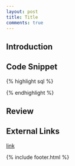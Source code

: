 ```yaml
---
layout: post
title: Title
comments: true
---
```


## Introduction

## Code Snippet
{% highlight sql %}

{% endhighlight %}

## Review

## External Links
[link](link)


{% include footer.html %}